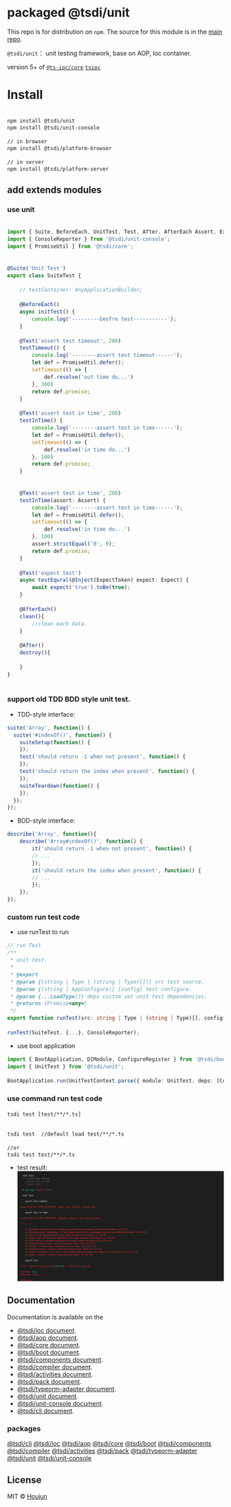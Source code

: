 # packaged @tsdi/unit

This repo is for distribution on `npm`. The source for this module is in the
[main repo](https://github.com/zhouhoujun/tsioc).

`@tsdi/unit`： unit testing framework, base on AOP, Ioc container.

version 5+ of [`@ts-ioc/core`](https://www.npmjs.com/package/@ts-ioc/core) [`tsioc`](https://www.npmjs.com/package/tsioc)

# Install

```shell

npm install @tsdi/unit
npm install @tsdi/unit-console

// in browser
npm install @tsdi/platform-browser

// in server
npm install @tsdi/platform-server
```

## add extends modules

### use unit


```ts

import { Suite, BeforeEach, UnitTest, Test, After, AfterEach Assert, Expect, ExpectToken } from '@tsdi/unit';
import { ConsoleReporter } from '@tsdi/unit-console';
import { PromiseUtil } from '@tsdi/core';


@Suite('Unit Test')
export class SuiteTest {

    // testContainer: AnyApplicationBuilder;

    @BeforeEach()
    async initTest() {
        console.log('---------beofre test-----------');
    }

    @Test('assert test timeout', 200)
    testTimeout() {
        console.log('--------assert test timeout------');
        let def = PromiseUtil.defer();
        setTimeout(() => {
            def.resolve('out time do...')
        }, 300)
        return def.promise;
    }

    @Test('assert test in time', 200)
    testInTime() {
        console.log('--------assert test in time------');
        let def = PromiseUtil.defer();
        setTimeout(() => {
            def.resolve('in time do...')
        }, 100)
        return def.promise;
    }


    @Test('assert test in time', 200)
    testInTime(assert: Assert) {
        console.log('--------assert test in time------');
        let def = PromiseUtil.defer();
        setTimeout(() => {
            def.resolve('in time do...')
        }, 100)
        assert.strictEqual('0', 0);
        return def.promise;
    }

    @Test('expect test')
    async testEqural(@Inject(ExpectToken) expect: Expect) {
        await expect('true').toBe(true);
    }

    @AfterEach()
    clean(){
        //clean each data.
    }

    @After()
    destroy(){

    }
}



```

### support old TDD BDD style unit test.
* TDD-style interface:
```js
suite('Array', function() {
  suite('#indexOf()', function() {
    suiteSetup(function() {
    });
    test('should return -1 when not present', function() {
    });
    test('should return the index when present', function() {
    });
    suiteTeardown(function() {
    });
  });
});
```
* BDD-style interface:
```js
describe('Array', function(){
    describe('Array#indexOf()', function() {
        it('should return -1 when not present', function() {
        // ...
        });
        it('should return the index when present', function() {
        // ...
        });
    });
});
```

### custom run test code

* use runTest to run

```ts
// run Test
/**
 * unit test.
 *
 * @export
 * @param {(string | Type | (string | Type)[])} src test source.
 * @param {(string | AppConfigure)} [config] test configure.
 * @param {...LoadType[]} deps custom set unit test dependencies.
 * @returns {Promise<any>}
 */
export function runTest(src: string | Type | (string | Type)[], config?: string | UnitTestConfigure, ...deps: LoadType[]): Promise<any>;

runTest(SuiteTest, {...}, ConsoleReporter);

```

* use boot application
```ts
import { BootApplication, DIModule, ConfigureRegister } from '@tsdi/boot';
import { UnitTest } from '@tsdi/unit';

BootApplication.run(UnitTestContext.parse({ module: UnitTest, deps: [ConsoleReporter], configures: [config, { src: src }] }))
```

### use command run test code
`tsdi test [test/**/*.ts]`

```shell

tsdi test  //default load test/**/*.ts

//or
tsdi test test/**/*.ts

```


* test result:
![image](https://github.com/zhouhoujun/tsioc/blob/master/packages/unit-console/assets/ConsoleReport1.png?raw=true)


## Documentation
Documentation is available on the
* [@tsdi/ioc document](https://github.com/zhouhoujun/tsioc/tree/master/packages/ioc).
* [@tsdi/aop document](https://github.com/zhouhoujun/tsioc/tree/master/packages/aop).
* [@tsdi/core document](https://github.com/zhouhoujun/tsioc/tree/master/packages/core).
* [@tsdi/boot document](https://github.com/zhouhoujun/tsioc/tree/master/packages/boot).
* [@tsdi/components document](https://github.com/zhouhoujun/tsioc/tree/master/packages/components).
* [@tsdi/compiler document](https://github.com/zhouhoujun/tsioc/tree/master/packages/compiler).
* [@tsdi/activities document](https://github.com/zhouhoujun/tsioc/tree/master/packages/activities).
* [@tsdi/pack document](https://github.com/zhouhoujun/tsioc/tree/master/packages/pack).
* [@tsdi/typeorm-adapter document](https://github.com/zhouhoujun/tsioc/tree/master/packages/typeorm-adapter).
* [@tsdi/unit document](https://github.com/zhouhoujun/tsioc/tree/master/packages/unit).
* [@tsdi/unit-console document](https://github.com/zhouhoujun/tsioc/tree/master/packages/unit-console).
* [@tsdi/cli document](https://github.com/zhouhoujun/tsioc/tree/master/packages/cli).


### packages
[@tsdi/cli](https://www.npmjs.com/package/@tsdi/cli)
[@tsdi/ioc](https://www.npmjs.com/package/@tsdi/ioc)
[@tsdi/aop](https://www.npmjs.com/package/@tsdi/aop)
[@tsdi/core](https://www.npmjs.com/package/@tsdi/core)
[@tsdi/boot](https://www.npmjs.com/package/@tsdi/boot)
[@tsdi/components](https://www.npmjs.com/package/@tsdi/components)
[@tsdi/compiler](https://www.npmjs.com/package/@tsdi/compiler)
[@tsdi/activities](https://www.npmjs.com/package/@tsdi/activities)
[@tsdi/pack](https://www.npmjs.com/package/@tsdi/pack)
[@tsdi/typeorm-adapter](https://www.npmjs.com/package/@tsdi/typeorm-adapter)
[@tsdi/unit](https://www.npmjs.com/package/@tsdi/unit)
[@tsdi/unit-console](https://www.npmjs.com/package/@tsdi/unit-console)

## License

MIT © [Houjun](https://github.com/zhouhoujun/)